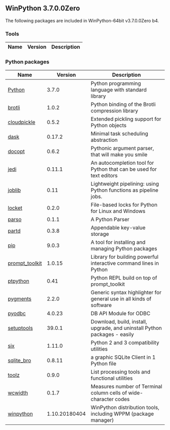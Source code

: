 ## WinPython 3.7.0.0Zero 

The following packages are included in WinPython-64bit v3.7.0.0Zero b4.

### Tools

Name | Version | Description
-----|---------|------------


### Python packages

Name | Version | Description
-----|---------|------------
[Python](http://www.python.org/) | 3.7.0 | Python programming language with standard library
[brotli](https://pypi.python.org/pypi/brotli) | 1.0.2 | Python binding of the Brotli compression library
[cloudpickle](https://pypi.python.org/pypi/cloudpickle) | 0.5.2 | Extended pickling support for Python objects
[dask](https://pypi.python.org/pypi/dask) | 0.17.2 | Minimal task scheduling abstraction
[docopt](https://pypi.python.org/pypi/docopt) | 0.6.2 | Pythonic argument parser, that will make you smile
[jedi](https://pypi.python.org/pypi/jedi) | 0.11.1 | An autocompletion tool for Python that can be used for text editors
[joblib](https://pypi.python.org/pypi/joblib) | 0.11 | Lightweight pipelining: using Python functions as pipeline jobs.
[locket](https://pypi.python.org/pypi/locket) | 0.2.0 | File-based locks for Python for Linux and Windows
[parso](https://pypi.python.org/pypi/parso) | 0.1.1 | A Python Parser
[partd](https://pypi.python.org/pypi/partd) | 0.3.8 | Appendable key-value storage
[pip](https://pypi.python.org/pypi/pip) | 9.0.3 | A tool for installing and managing Python packages
[prompt_toolkit](https://pypi.python.org/pypi/prompt_toolkit) | 1.0.15 | Library for building powerful interactive command lines in Python
[ptpython](https://pypi.python.org/pypi/ptpython) | 0.41 | Python REPL build on top of prompt_toolkit
[pygments](http://pygments.org) | 2.2.0 | Generic syntax highlighter for general use in all kinds of software
[pyodbc](https://pypi.python.org/pypi/pyodbc) | 4.0.23 | DB API Module for ODBC
[setuptools](https://pypi.python.org/pypi/setuptools) | 39.0.1 | Download, build, install, upgrade, and uninstall Python packages - easily
[six](https://pypi.python.org/pypi/six) | 1.11.0 | Python 2 and 3 compatibility utilities
[sqlite_bro](https://pypi.python.org/pypi/sqlite_bro) | 0.8.11 | a graphic SQLite Client in 1 Python file
[toolz](https://pypi.python.org/pypi/toolz) | 0.9.0 | List processing tools and functional utilities
[wcwidth](https://pypi.python.org/pypi/wcwidth) | 0.1.7 | Measures number of Terminal column cells of wide-character codes
[winpython](http://winpython.github.io/) | 1.10.20180404 | WinPython distribution tools, including WPPM (package manager)